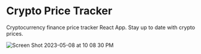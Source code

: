 # Crypto Price Tracker

Cryptocurrency finance price tracker React App. 
Stay up to date with crypto prices.

![Screen Shot 2023-05-08 at 10 08 30 PM](https://user-images.githubusercontent.com/71999538/236976061-4d5a0046-f8aa-4b5c-8517-2c560b50cb48.png)
